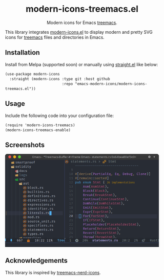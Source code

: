 <div align="center">

# modern-icons-treemacs.el

Modern icons for Emacs [treemacs](https://github.com/Alexander-Miller/treemacs).

</div>

This library integrates [modern-icons.el](https://github.com/emacs-modern-icons/modern-icons.el) to display modern and pretty SVG icons for [treemacs](https://github.com/Alexander-Miller/treemacs) files and directories in Emacs.

## Installation

Install from Melpa (supported soon) or manually using [straight.el](https://github.com/radian-software/straight.el) like below:

```elisp
(use-package modern-icons
  :straight (modern-icons :type git :host github
                          :repo "emacs-modern-icons/modern-icons-treemacs.el"))
```

## Usage

Include the following code into your configuration file:

```elisp
(require 'modern-icons-treemacs)
(modern-icons-treemacs-enable)
```

## Screenshots

<p align="center">
  <img width="600" alt="Modern icons for treemacs" src="screenshots/modern-icons-treemacs.png"/>
</p>

## Acknowledgements

This library is inspired by [treemacs-nerd-icons](https://github.com/rainstormstudio/treemacs-nerd-icons).
